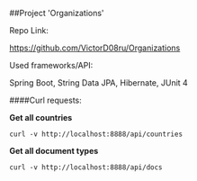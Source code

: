 ##Project 'Organizations'

Repo Link:

https://github.com/VictorD08ru/Organizations

Used frameworks/API:

Spring Boot, String Data JPA, Hibernate, JUnit 4

####Curl requests:

**Get all countries**

`curl -v http://localhost:8888/api/countries`

**Get all document types**

`curl -v http://localhost:8888/api/docs`
